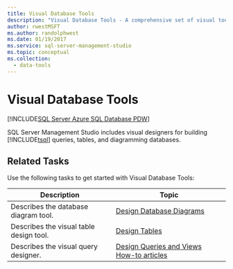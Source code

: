 ```yaml
---
title: Visual Database Tools
description: "Visual Database Tools - A comprehensive set of visual tools for designing and managing databases in SQL Server Management Studio."
author: rwestMSFT
ms.author: randolphwest
ms.date: 01/19/2017
ms.service: sql-server-management-studio
ms.topic: conceptual
ms.collection:
  - data-tools
---
```


# Visual Database Tools

[!INCLUDE[SQL Server Azure SQL Database PDW](../includes/applies-to-version/sql-asdb-asdbmi-pdw.md)]

SQL Server Management Studio includes visual designers for building [!INCLUDE[tsql](../includes/tsql-md.md)] queries, tables, and diagramming databases.  
  
## Related Tasks

Use the following tasks to get started with Visual Database Tools:  
  
|**Description**|**Topic**|  
|-------------------|-------------|  
|Describes the database diagram tool.|[Design Database Diagrams](design-database-diagrams-visual-database-tools.md)|  
|Describes the visual table design tool.|[Design Tables](design-tables-visual-database-tools.md)|  
|Describes the visual query designer.|[Design Queries and Views How-to articles](design-queries-and-views-how-to-topics-visual-database-tools.md)| 
